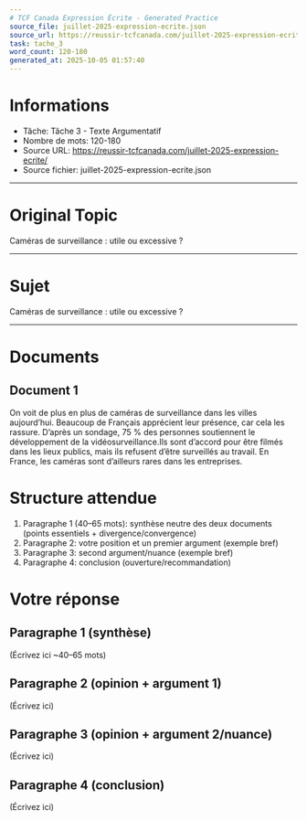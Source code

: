 ```yaml
---
# TCF Canada Expression Écrite - Generated Practice
source_file: juillet-2025-expression-ecrite.json
source_url: https://reussir-tcfcanada.com/juillet-2025-expression-ecrite/
task: tache_3
word_count: 120-180
generated_at: 2025-10-05 01:57:40
---
```


# Informations
- Tâche: Tâche 3 - Texte Argumentatif
- Nombre de mots: 120-180
- Source URL: https://reussir-tcfcanada.com/juillet-2025-expression-ecrite/
- Source fichier: juillet-2025-expression-ecrite.json

---

# Original Topic
Caméras de surveillance : utile ou excessive ?

---

# Sujet
Caméras de surveillance : utile ou excessive ?

---
# Documents
## Document 1
On voit de plus en plus de caméras de surveillance dans les villes aujourd’hui. Beaucoup de Français apprécient leur présence, car cela les rassure. D’après un sondage, 75 % des personnes soutiennent le développement de la vidéosurveillance.Ils sont d’accord pour être filmés dans les lieux publics, mais ils refusent d’être surveillés au travail. En France, les caméras sont d’ailleurs rares dans les entreprises.

# Structure attendue
1) Paragraphe 1 (40–65 mots): synthèse neutre des deux documents (points essentiels + divergence/convergence)
2) Paragraphe 2: votre position et un premier argument (exemple bref)
3) Paragraphe 3: second argument/nuance (exemple bref)
4) Paragraphe 4: conclusion (ouverture/recommandation)

# Votre réponse
## Paragraphe 1 (synthèse)
(Écrivez ici ~40–65 mots)

## Paragraphe 2 (opinion + argument 1)
(Écrivez ici)

## Paragraphe 3 (opinion + argument 2/nuance)
(Écrivez ici)

## Paragraphe 4 (conclusion)
(Écrivez ici)
